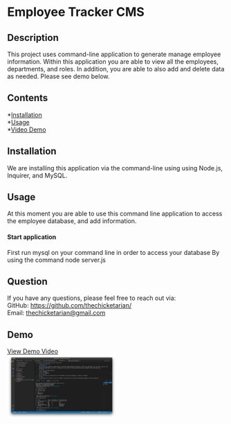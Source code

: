 # Employee Tracker CMS
## Description
This project uses command-line application to generate manage employee information. Within this application you are able to view all the employees, departments, and roles. In addition, you are able to also add and delete data as needed. Please see demo below.
## Contents
*[Installation](#installation)\
*[Usage](#usage)\
*[Video Demo](#demo)
## Installation 
We are installing this application via the command-line using using Node.js, Inquirer, and MySQL.
## Usage
At this moment you are able to use this command line application to access the employee database, and add information.

#### Start application

First run mysql on your command line in order to access your database
By using the command node server.js

## Question
If you have any questions, please feel free to reach out via:\
GitHub: https://github.com/thechicketarian/ \
Email: thechicketarian@gmail.com
## Demo 

[View Demo Video](https://vimeo.com/718614079)\
<img src="assets/cms.jpg" width="50%">
